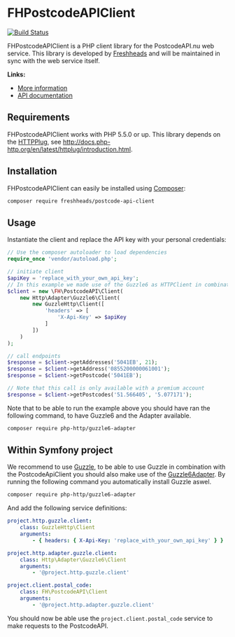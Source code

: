 FHPostcodeAPIClient
===================

[![Build Status](https://travis-ci.org/freshheads/FHPostcodeAPIClient.png?branch=master)](https://travis-ci.org/freshheads/FHPostcodeAPIClient)

FHPostcodeAPIClient is a PHP client library for the PostcodeAPI.nu web service. This library is developed
by [Freshheads](https://www.freshheads.com) and will be maintained in sync with the web service itself.

**Links:**

* [More information](https://www.postcodeapi.nu)
* [API documentation](https://swaggerhub.com/api/apiwise/postcode-api)

Requirements
------------

FHPostcodeAPIClient works with PHP 5.5.0 or up. This library depends on the [HTTPPlug](http://httplug.io/), see http://docs.php-http.org/en/latest/httplug/introduction.html.

Installation
------------

FHPostcodeAPIClient can easily be installed using [Composer](https://getcomposer.org/):

```bash
composer require freshheads/postcode-api-client
```

Usage
-----

Instantiate the client and replace the API key with your personal credentials:

```php
// Use the composer autoloader to load dependencies
require_once 'vendor/autoload.php';

// initiate client
$apiKey = 'replace_with_your_own_api_key';
// In this example we made use of the Guzzle6 as HTTPClient in combination with an HTTPPlug compatible adapter.
$client = new \FH\PostcodeAPI\Client(
    new Http\Adapter\Guzzle6\Client(
        new GuzzleHttp\Client([
            'headers' => [
                'X-Api-Key' => $apiKey
            ]
        ])
    )
);

// call endpoints
$response = $client->getAddresses('5041EB', 21);
$response = $client->getAddress('0855200000061001');
$response = $client->getPostcode('5041EB');

// Note that this call is only available with a premium account
$response = $client->getPostcodes('51.566405', '5.077171');
```

Note that to be able to run the example above you should have ran the following command, to have Guzzle6 and the Adapter available.

```bash
composer require php-http/guzzle6-adapter
```

Within Symfony project
----------------------

We recommend to use [Guzzle](https://github.com/guzzle/guzzle), to be able to use Guzzle in combination with the PostcodeApiClient you should also make use of the
[Guzzle6Adapter](https://github.com/php-http/guzzle6-adapter). By running the following command you automatically install Guzzle aswel.

```bash
composer require php-http/guzzle6-adapter
```

And add the following service definitions:
```yaml
project.http.guzzle.client:
    class: GuzzleHttp\Client
    arguments:
        - { headers: { X-Api-Key: 'replace_with_your_own_api_key' } }

project.http.adapter.guzzle.client:
    class: Http\Adapter\Guzzle6\Client
    arguments:
        - '@project.http.guzzle.client'

project.client.postal_code:
    class: FH\PostcodeAPI\Client
    arguments:
        - '@project.http.adapter.guzzle.client'
```

You should now be able use the `project.client.postal_code` service to make requests to the PostcodeAPI.
